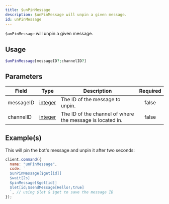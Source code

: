 ```yaml
---
title: $unPinMessage
description: $unPinMessage will unpin a given message.
id: unPinMessage
---
```


`$unPinMessage` will unpin a given message.

## Usage

```php
$unPinMessage[messageID?;channelID?]
```

## Parameters

| Field     | Type                                                                                                | Description                                               | Required |
| --------- | --------------------------------------------------------------------------------------------------- | --------------------------------------------------------- | :------: |
| messageID | [integer](https://developer.mozilla.org/en-US/docs/Web/JavaScript/Reference/Global_Objects/Integer) | The ID of the message to unpin.                           |  false   |
| channelID | [integer](https://developer.mozilla.org/en-US/docs/Web/JavaScript/Reference/Global_Objects/Integer) | The ID of the channel of where the message is located in. |  false   |

## Example(s)

This will pin the bot's message and unpin it after two seconds:

```javascript
client.command({
  name: "unPinMessage",
  code: `
  $unPinMessage[$get[id]]
  $wait[2s]
  $pinMessage[$get[id]]
  $let[id;$sendMessage[Hello!;true]
  `, // using $let & $get to save the message ID
});
```
